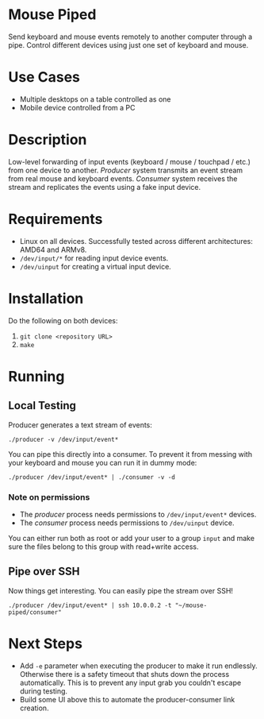 # Mouse Piped
Send keyboard and mouse events remotely to another computer through a pipe. Control different devices using just one set of keyboard and mouse.

# Use Cases
* Multiple desktops on a table controlled as one
* Mobile device controlled from a PC

# Description
Low-level forwarding of input events (keyboard / mouse / touchpad / etc.) from one device to another. *Producer* system transmits an event stream from real mouse and keyboard events. *Consumer* system receives the stream and replicates the events using a fake input device.

# Requirements
* Linux on all devices. Successfully tested across different architectures: AMD64 and ARMv8.
* `/dev/input/*` for reading input device events.
* `/dev/uinput` for creating a virtual input device.

# Installation
Do the following on both devices:
1. `git clone <repository URL>`
2. `make`

# Running
## Local Testing
Producer generates a text stream of events:
```
./producer -v /dev/input/event*
```

You can pipe this directly into a consumer. To prevent it from messing with your keyboard and mouse you can run it in dummy mode:
```
./producer /dev/input/event* | ./consumer -v -d
```

### Note on permissions
* The *producer* process needs permissions to `/dev/input/event*` devices.
* The *consumer* process needs permissions to `/dev/uinput` device.

You can either run both as root or add your user to a group `input` and make sure the files belong to this group with read+write access.

## Pipe over SSH
Now things get interesting. You can easily pipe the stream over SSH!
```
./producer /dev/input/event* | ssh 10.0.0.2 -t "~/mouse-piped/consumer"
```

# Next Steps
* Add `-e` parameter when executing the producer to make it run endlessly. Otherwise there is a safety timeout that shuts down the process automatically. This is to prevent any input grab you couldn't escape during testing.
* Build some UI above this to automate the producer-consumer link creation.
